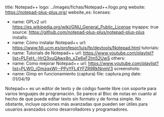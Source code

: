 title: Notepad++
logo: ../images/fichas/Notepad++/logo.png
website: https://notepad-plus-plus.org/
website_es: 
licenses:
  - name: GPLv2
    url: https://es.wikipedia.org/wiki/GNU_General_Public_License
myapps: true
source: https://github.com/notepad-plus-plus/notepad-plus-plus
installs:
  - name: Cómo instalar Notepad++
    url: https://www.fdi.ucm.es/profesor/luis/fp/devtools/Notepad.html
tutorials:
  - name: Tutorials de Notepad++
    url: https://www.youtube.com/playlist?list=PLFeH_-HrQ3vuQAwx8n_xZe6xF2lm52UwS
others:
  - name: Como mejorar Notepad++
    url: https://www.youtube.com/playlist?list=PLWO_rDmzqxWI--PPvYFL4YFZR9RkNnmV3
screenshots:
  - name: Gimp en funcionamiento (captura)
    file: captura.png
date: 01/04/19


Notepad++ es un editor de texto y de código fuente libre con soporte para varios lenguajes de programación. Se parece al Bloc de notas en cuanto al hecho de que puede editar texto sin formato y de forma simple. No obstante, incluye opciones más avanzadas que pueden ser útiles para usuarios avanzados como desarrolladores y programadores. 
